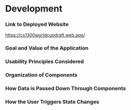 # Development

### Link to Deployed Website
https://cs1300worldcupdraft.web.app/

### Goal and Value of the Application

### Usability Principles Considered

### Organization of Components

### How Data is Passed Down Through Components

### How the User Triggers State Changes
